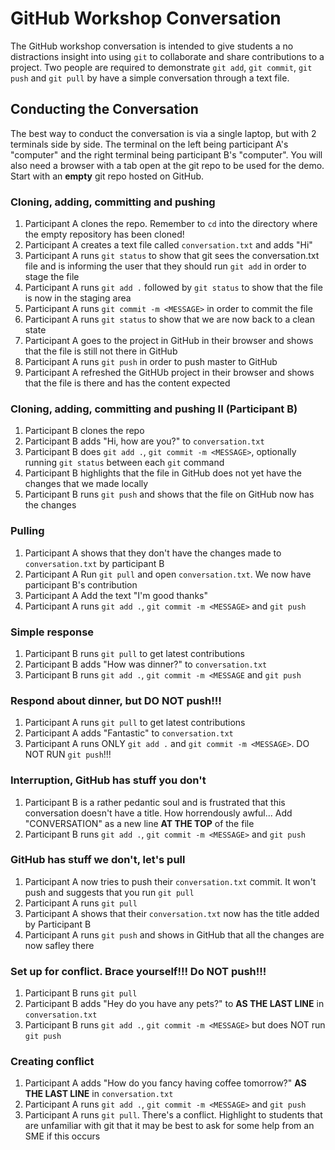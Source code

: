 # GitHub Workshop Conversation
The GitHub workshop conversation is intended to give students a no distractions insight into using `git` to collaborate and share contributions to a project. Two people are required to demonstrate `git add`, `git commit`, `git push` and `git pull` by have a simple conversation through a text file.

## Conducting the Conversation
The best way to conduct the conversation is via a single laptop, but with 2 terminals side by side. The terminal on the left being participant A's "computer" and the right terminal being participant B's "computer". You will also need a browser with a tab open at the git repo to be used for the demo. Start with an **empty** git repo hosted on GitHub.

### Cloning, adding, committing and pushing
1. Participant A clones the repo. Remember to `cd` into the directory where the empty repository has been cloned!
2. Participant A creates a text file called `conversation.txt` and adds "Hi"
3. Participant A runs `git status` to show that git sees the conversation.txt file and is informing the user that they should run `git add` in order to stage the file
4. Participant A runs `git add .` followed by `git status` to show that the file is now in the staging area
5. Participant A runs `git commit -m <MESSAGE>` in order to commit the file
6. Participant A runs `git status` to show that we are now back to a clean state
7. Participant A goes to the project in GitHub in their browser and shows that the file is still not there in GitHub
8. Participant A runs `git push` in order to push master to GitHub
9. Participant A refreshed the GitHUb project in their browser and shows that the file is there and has the content expected

### Cloning, adding, committing and pushing II (Participant B)
1. Participant B clones the repo
2. Participant B adds "Hi, how are you?" to `conversation.txt`
3. Participant B does `git add .`, `git commit -m <MESSAGE>`, optionally running `git status` between each `git` command
4. Participant B highlights that the file in GitHub does not yet have the changes that we made locally
5. Participant B runs `git push` and shows that the file on GitHub now has the changes

### Pulling
1. Participant A shows that they don't have the changes made to `conversation.txt` by participant B
2. Participant A Run `git pull` and open `conversation.txt`. We now have participant B's contribution
3. Participant A Add the text "I'm good thanks"
4. Participant A runs `git add .`, `git commit -m <MESSAGE>` and `git push`

### Simple response
1. Participant B runs `git pull` to get latest contributions
2. Participant B adds "How was dinner?" to `conversation.txt`
3. Participant B runs `git add .`, `git commit -m <MESSAGE` and  `git push`

### Respond about dinner, **but DO NOT push!!!**
1. Participant A runs `git pull` to get latest contributions
2. Participant A adds "Fantastic" to `conversation.txt`
3. Participant A runs ONLY `git add .` and `git commit -m <MESSAGE>`. DO NOT RUN `git push`!!!

### Interruption, GitHub has stuff you don't
1. Participant B is a rather pedantic soul and is frustrated that this conversation doesn't have a title. How horrendously awful... Add "CONVERSATION" as a new line **AT THE TOP** of the file
2. Participant B runs `git add .`, `git commit -m <MESSAGE>` and `git push`

### GitHub has stuff we don't, let's pull
1. Participant A now tries to push their `conversation.txt` commit. It won't push and suggests that you run `git pull`
2. Participant A runs `git pull`
3. Participant A shows that their `conversation.txt` now has the title added by Participant B
4. Participant A runs `git push` and shows in GitHub that all the changes are now safley there

### Set up for conflict. Brace yourself!!! **Do NOT push!!!**
1. Participant B runs `git pull`
2. Participant B adds "Hey do you have any pets?" to  **AS THE LAST LINE** in `conversation.txt`
3. Participant B runs `git add .`, `git commit -m <MESSAGE>` but does NOT run `git push`

### Creating conflict
1. Participant A adds "How do you fancy having coffee tomorrow?" **AS THE LAST LINE** in `conversation.txt`
2. Participant A runs `git add .`, `git commit -m <MESSAGE>` and `git push`
3. Participant A runs `git pull`. There's a conflict. Highlight to students that are unfamiliar with git that it may be best to ask for some help from an SME if this occurs
